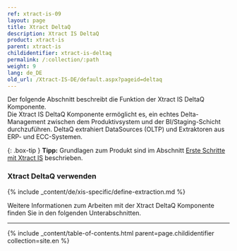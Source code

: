```yaml
---
ref: xtract-is-09
layout: page
title: Xtract DeltaQ
description: Xtract IS DeltaQ
product: xtract-is
parent: xtract-is
childidentifier: xtract-is-deltaq
permalink: /:collection/:path
weight: 9
lang: de_DE
old_url: /Xtract-IS-DE/default.aspx?pageid=deltaq
---
```

Der folgende Abschnitt beschreibt die Funktion der Xtract IS DeltaQ Komponente.<br>
Die Xtract IS DeltaQ Komponente ermöglicht es, ein echtes Delta-Management zwischen dem Produktivsystem und der BI/Staging-Schicht durchzuführen.
DeltaQ extrahiert DataSources (OLTP) und Extraktoren aus ERP- und ECC-Systemen.

{: .box-tip }
**Tipp:** Grundlagen zum Produkt sind im Abschnitt [Erste Schritte mit Xtract IS](./erste-schritte) beschrieben.<br>

### Xtract DeltaQ verwenden
{% include _content/de/xis-specific/define-extraction.md %}

Weitere Informationen zum Arbeiten mit der Xtract DeltaQ Komponente finden Sie in den folgenden Unterabschnitten.

---

{% include _content/table-of-contents.html parent=page.childidentifier collection=site.en %}
